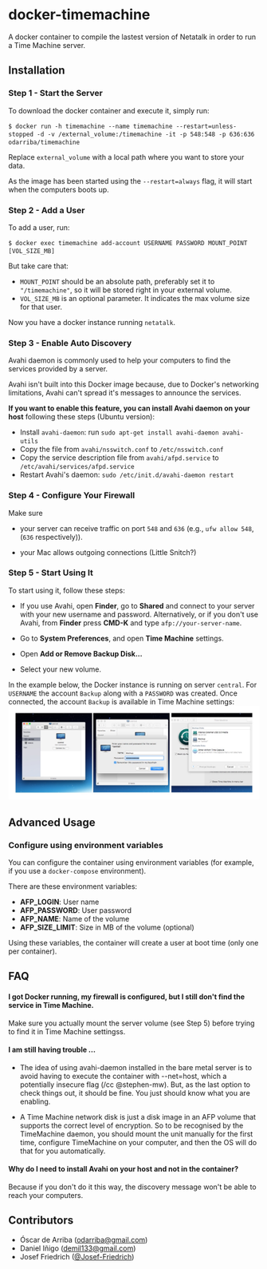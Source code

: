 # docker-timemachine
A docker container to compile the lastest version of Netatalk in order to run a Time Machine server.


## Installation

### Step 1 - Start the Server

To download the docker container and execute it, simply run:

```
$ docker run -h timemachine --name timemachine --restart=unless-stopped -d -v /external_volume:/timemachine -it -p 548:548 -p 636:636 odarriba/timemachine
```

Replace `external_volume` with a local path where you want to store your data.

As the image has been started using the `--restart=always` flag, it will start when the computers boots up.



### Step 2 - Add a User

To add a user, run:

```
$ docker exec timemachine add-account USERNAME PASSWORD MOUNT_POINT [VOL_SIZE_MB]
```

But take care that:
* `MOUNT_POINT` should be an absolute path, preferably set it to `"/timemachine"`, so it will be stored right in your external volume.
* `VOL_SIZE_MB` is an optional parameter. It indicates the max volume size for that user.

Now you have a docker instance running `netatalk`.


### Step 3 - Enable Auto Discovery

Avahi daemon is commonly used to help your computers to find the services provided by a server.

Avahi isn't built into this Docker image because, due to Docker's networking limitations, Avahi can't spread it's messages to announce the services.

**If you want to enable this feature, you can install Avahi daemon on your host** following these steps (Ubuntu version):

* Install `avahi-daemon`: run `sudo apt-get install avahi-daemon avahi-utils`
* Copy the file from `avahi/nsswitch.conf` to `/etc/nsswitch.conf`
* Copy the service description file from `avahi/afpd.service` to `/etc/avahi/services/afpd.service`
* Restart Avahi's daemon: `sudo /etc/init.d/avahi-daemon restart`


### Step 4 - Configure Your Firewall

Make sure

* your server can receive traffic on port `548` and `636` (e.g., `ufw allow 548`, (`636` respectively)).

* your Mac allows outgoing connections (Little Snitch?)



### Step 5 - Start Using It

To start using it, follow these steps:

* If you use Avahi, open **Finder**, go to **Shared** and connect to your server with your new username and password. Alternatively, or if you don't use Avahi, from **Finder** press **CMD-K** and type `afp://your-server-name`.

* Go to **System Preferences**, and open **Time Machine** settings.

* Open **Add or Remove Backup Disk...**

* Select your new volume.


In the example below, the Docker instance is running on server `central`. For `USERNAME` the account `Backup` along with a `PASSWORD` was created. Once connected, the account `Backup` is available in Time Machine settings:
![alt text](docs/overview.jpg "Getting Started")


## Advanced Usage

### Configure using environment variables

You can configure the container using environment variables (for example, if you use a `docker-compose` environment).

There are these environment variables:

* **AFP_LOGIN**: User name
* **AFP_PASSWORD**: User password
* **AFP_NAME**: Name of the volume
* **AFP_SIZE_LIMIT**: Size in MB of the volume (optional)

Using these variables, the container will create a user at boot time (only one per container).


## FAQ


#### I got Docker running, my firewall is configured, but I still don't find the service in Time Machine.

Make sure you actually mount the server volume (see Step 5) before trying to find it in Time Machine settingss.  

#### I am still having trouble ...

* The idea of using avahi-daemon installed in the bare metal server is to avoid having to execute the container with --net=host, which a potentially insecure flag (/cc @stephen-mw). But, as the last option to check things out, it should be fine. You just should know what you are enabling.

* A Time Machine network disk is just a disk image in an AFP volume that supports the correct level of encryption. So to be recognised by the TimeMachine daemon, you should mount the unit manually for the first time, configure TimeMachine on your computer, and then the OS will do that for you automatically.



#### Why do I need to install Avahi on your host and not in the container?

Because if you don't do it this way, the discovery message won't be able to reach your computers.



## Contributors

* Óscar de Arriba (odarriba@gmail.com)
* Daniel Iñigo (demil133@gmail.com)
* Josef Friedrich ([@Josef-Friedrich](https://github.com/Josef-Friedrich))
